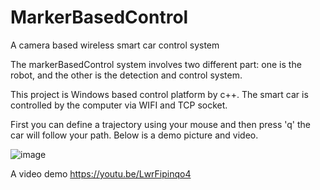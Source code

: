 # MarkerBasedControl
A camera based wireless smart car control system

The markerBasedControl system involves two different part: one is the robot, and the other is the detection and control system.

This project is Windows based control platform by c++. The smart car is controlled by the computer via WIFI and TCP socket.

First you can define a trajectory using your mouse and then press 'q' the car will follow your path.
Below is a demo picture and video.

![image](https://github.com/JasonZhangHkust/MarkerBasedControl/blob/master/MarkerBasedControl/TrackingRobot.mp4_20170408_135134.gif)

A video demo https://youtu.be/LwrFipinqo4
